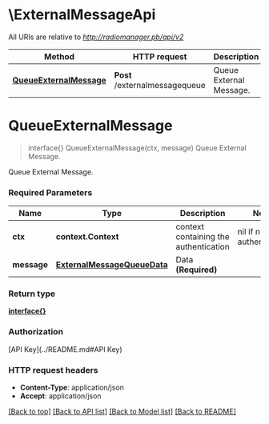 # \ExternalMessageApi

All URIs are relative to *http://radiomanager.pb/api/v2*

Method | HTTP request | Description
------------- | ------------- | -------------
[**QueueExternalMessage**](ExternalMessageApi.md#QueueExternalMessage) | **Post** /externalmessagequeue | Queue External Message.


# **QueueExternalMessage**
> interface{} QueueExternalMessage(ctx, message)
Queue External Message.

Queue External Message.

### Required Parameters

Name | Type | Description  | Notes
------------- | ------------- | ------------- | -------------
 **ctx** | **context.Context** | context containing the authentication | nil if no authentication
  **message** | [**ExternalMessageQueueData**](ExternalMessageQueueData.md)| Data **(Required)** | 

### Return type

[**interface{}**](interface{}.md)

### Authorization

[API Key](../README.md#API Key)

### HTTP request headers

 - **Content-Type**: application/json
 - **Accept**: application/json

[[Back to top]](#) [[Back to API list]](../README.md#documentation-for-api-endpoints) [[Back to Model list]](../README.md#documentation-for-models) [[Back to README]](../README.md)

